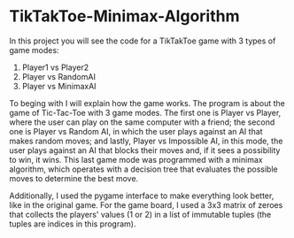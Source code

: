 # TikTakToe-Minimax-Algorithm

In this project you will see the code for a TikTakToe game with 3 types of game modes:

1. Player1 vs Player2 
2. Player vs RandomAI 
3. Player vs MinimaxAI

To beging with I will explain how the game works. The program is about the game of Tic-Tac-Toe with 3 game modes. The first one is Player vs Player, where the user can play on the same computer with a friend; the second one is Player vs Random AI, in which the user plays against an AI that makes random moves; and lastly, Player vs Impossible AI, in this mode, the user plays against an AI that blocks their moves and, if it sees a possibility to win, it wins. This last game mode was programmed with a minimax algorithm, which operates with a decision tree that evaluates the possible moves to determine the best move.

Additionally, I used the pygame interface to make everything look better, like in the original game. For the game board, I used a 3x3 matrix of zeroes that collects the players' values (1 or 2) in a list of immutable tuples (the tuples are indices in this program).
